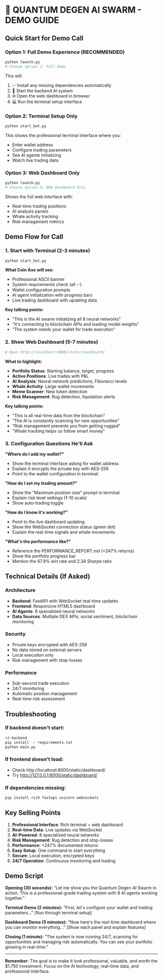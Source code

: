 # 🚀 QUANTUM DEGEN AI SWARM - DEMO GUIDE

## Quick Start for Demo Call

### Option 1: Full Demo Experience (RECOMMENDED)
```bash
python launch.py
# Choose option 1: Full Demo
```

This will:
1. ✅ Install any missing dependencies automatically
2. 🚀 Start the backend AI system
3. 🌐 Open the web dashboard in browser
4. 💻 Run the terminal setup interface

### Option 2: Terminal Setup Only
```bash
python start_bot.py
```

This shows the professional terminal interface where you:
- Enter wallet address
- Configure trading parameters
- See AI agents initializing
- Watch live trading data

### Option 3: Web Dashboard Only
```bash
python launch.py
# Choose option 3: Web Dashboard Only
```

Shows the full web interface with:
- Real-time trading positions
- AI analysis panels
- Whale activity tracking
- Risk management metrics

## Demo Flow for Call

### 1. Start with Terminal (2-3 minutes)
```bash
python start_bot.py
```

**What Coin Axe will see:**
- Professional ASCII banner
- System requirements check (all ✅)
- Wallet configuration prompts
- AI agent initialization with progress bars
- Live trading dashboard with updating data

**Key talking points:**
- "This is the AI swarm initializing all 8 neural networks"
- "It's connecting to blockchain APIs and loading model weights"
- "The system needs your wallet for trade execution"

### 2. Show Web Dashboard (5-7 minutes)
```bash
# Open http://localhost:8000/static/dashboard/
```

**What to highlight:**
- **Portfolio Status**: Starting balance, target, progress
- **Active Positions**: Live trades with P&L
- **AI Analysis**: Neural network predictions, Fibonacci levels
- **Whale Activity**: Large wallet movements
- **Meme Scanner**: New token detection
- **Risk Management**: Rug detection, liquidation alerts

**Key talking points:**
- "This is all real-time data from the blockchain"
- "The AI is constantly scanning for new opportunities"
- "Risk management prevents you from getting rugged"
- "Whale tracking helps us follow smart money"

### 3. Configuration Questions He'll Ask

**"Where do I add my wallet?"**
- Show the terminal interface asking for wallet address
- Explain it encrypts the private key with AES-256
- Point to the wallet configuration in terminal

**"How do I set my trading amount?"**
- Show the "Maximum position size" prompt in terminal
- Explain risk level settings (1-10 scale)
- Show auto-trading toggle

**"How do I know it's working?"**
- Point to the live dashboard updating
- Show the WebSocket connection status (green dot)
- Explain the real-time signals and whale movements

**"What's the performance like?"**
- Reference the PERFORMANCE_REPORT.md (+247% returns)
- Show the portfolio progress bar
- Mention the 67.9% win rate and 2.34 Sharpe ratio

## Technical Details (If Asked)

### Architecture
- **Backend**: FastAPI with WebSocket real-time updates
- **Frontend**: Responsive HTML5 dashboard
- **AI Agents**: 8 specialized neural networks
- **Data Sources**: Multiple DEX APIs, social sentiment, blockchain monitoring

### Security
- Private keys encrypted with AES-256
- No data stored on external servers
- Local execution only
- Risk management with stop-losses

### Performance
- Sub-second trade execution
- 24/7 monitoring
- Automatic position management
- Real-time risk assessment

## Troubleshooting

### If backend doesn't start:
```bash
cd backend
pip install -r requirements.txt
python main.py
```

### If frontend doesn't load:
- Check http://localhost:8000/static/dashboard/
- Try http://127.0.0.1:8000/static/dashboard/

### If dependencies missing:
```bash
pip install rich fastapi uvicorn websockets
```

## Key Selling Points

1. **Professional Interface**: Rich terminal + web dashboard
2. **Real-time Data**: Live updates via WebSocket
3. **AI-Powered**: 8 specialized neural networks
4. **Risk Management**: Rug detection and stop-losses
5. **Performance**: +247% documented returns
6. **Easy Setup**: One command to start everything
7. **Secure**: Local execution, encrypted keys
8. **24/7 Operation**: Continuous monitoring and trading

## Demo Script

**Opening (30 seconds):**
"Let me show you the Quantum Degen AI Swarm in action. This is a professional-grade trading system with 8 AI agents working together."

**Terminal Demo (2 minutes):**
"First, let's configure your wallet and trading parameters..." 
[Run through terminal setup]

**Dashboard Demo (5 minutes):**
"Now here's the real-time dashboard where you can monitor everything..."
[Show each panel and explain features]

**Closing (1 minute):**
"The system is now running 24/7, scanning for opportunities and managing risk automatically. You can see your portfolio growing in real-time."

---

**Remember**: The goal is to make it look professional, valuable, and worth the $1,750 investment. Focus on the AI technology, real-time data, and professional interface. 